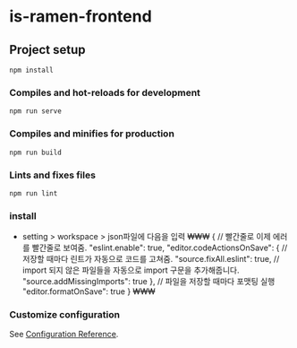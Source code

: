 # is-ramen-frontend

## Project setup
```
npm install
```

### Compiles and hot-reloads for development
```
npm run serve
```

### Compiles and minifies for production
```
npm run build
```

### Lints and fixes files
```
npm run lint
```

### install 
- setting > workspace > json파일에 다음을 입력
  ₩₩₩
  {
	// 빨간줄로 이제 에러를 빨간줄로 보여줌.
	"eslint.enable": true,
	"editor.codeActionsOnSave": {
		// 저장할 때마다 린트가 자동으로 코드를 고쳐줌.
		"source.fixAll.eslint": true,
		// import 되지 않은 파일들을 자동으로 import 구문을 추가해줍니다.
		"source.addMissingImports": true
	},
	// 파일을 저장할 때마다 포맷팅 실행
	"editor.formatOnSave": true
}
₩₩₩

### Customize configuration
See [Configuration Reference](https://cli.vuejs.org/config/).
